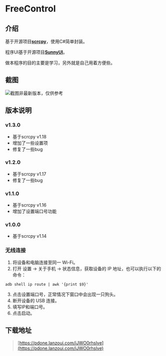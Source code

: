 # FreeControl

## 介绍
基于开源项目[**scrcpy**](https://github.com/Genymobile/scrcpy)，使用C#简单封装。

程序UI基于开源项目[**SunnyUI**](https://gitee.com/yhuse/SunnyUI)。

做本程序的目的主要是学习，另外就是自己用着方便些。

## 截图
![截图非最新版本，仅供参考](https://cdn.jsdelivr.net/gh/pdone/static@latest/img/article/free-control/3.gif)

## 版本说明
### v1.3.0
- 基于scrcpy v1.18
- 增加了一些设置项
- 修复了一些bug

### v1.2.0
- 基于scrcpy v1.17
- 修复了一些bug

### v1.1.0
- 基于scrcpy v1.16
- 增加了设置端口号功能

### v1.0.0
- 基于scrcpy v1.14

### 无线连接
1. 将设备和电脑连接至同一 Wi-Fi。
2. 打开 设置 → 关于手机 → 状态信息，获取设备的 IP 地址，也可以执行以下的命令：
```
adb shell ip route | awk '{print $9}'
```
3. 点击设置端口号，正常情况下窗口中会出现一只狗头。
4. 断开设备的 USB 连接。
5. 填写IP和端口号。
6. 点击启动。

## 下载地址
> [https://pdone.lanzoui.com/iJWO0rhslve](https://pdone.lanzoui.com/iJWO0rhslve)
